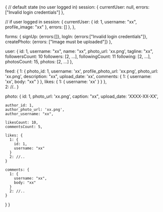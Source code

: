 {
// default state (no user logged in)
  session: {
    currentUser: null,
    errors: ["Invalid login credentials"]
  },

// if user logged in
  session: {
    currentUser: {
      id: 1,
      username: "xx",
      profile_image: "xx"
    },
    errors: []
    },
  },

  forms: {
    signUp: {errors:[]},
    logIn: {errors:["Invalid login credentials"]},
    createPhoto: {errors: ["Image must be uploaded"]}
  },

  user: {
    id: 1,
    username: "xx",
    name: "xx",
    photo_url: 'xx.png',
    tagline: "xx",
    followersCount: 10
    followers: [2, ...],
    followingCount: 11
    following: [2, ...],
    photosCount: 15,
    photos: [2, ...]
  },

  feed: {
    1: {
      photo_id: 1,
      username: 'xx',
      profile_photo_url: 'xx.png',
      photo_url: 'xx.png',
      description: "xx",
      upload_date: 'xx',
      comments: {
        1: {
          username: 'xx',
          body: "xx"
        }
      },
      likes: {
        1: {
          username: 'xx'
        }
      }
    },  
    2: //..
  }

  photo: {
    id: 1,
    photo_url: 'xx.png',
    caption: "xx",
    upload_date: 'XXXX-XX-XX',

    author_id: 1,
    author_photo_url: 'xx.png',
    author_username: "xx",

    likesCount: 10,
    commentsCount: 5,

    likes: {
      1: {
        id: 1,
        username: "xx"
      }
      2: //..
    }

    comments: {
      1: {
        username: "xx",
        body: "xx"
      }
      2: //..
    }

  }
}
